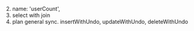 2. name: 'userCount',
3. select with join
4. plan general sync. insertWithUndo, updateWithUndo, deleteWithUndo
